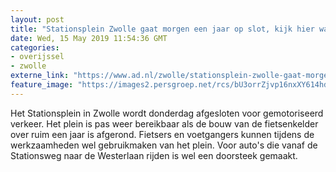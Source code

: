 ```yaml
---
layout: post
title: "Stationsplein Zwolle gaat morgen een jaar op slot, kijk hier waar je wél langs kunt"
date: Wed, 15 May 2019 11:54:36 GMT
categories: 
- overijssel 
- zwolle 
externe_link: "https://www.ad.nl/zwolle/stationsplein-zwolle-gaat-morgen-een-jaar-op-slot-kijk-hier-waar-je-wel-langs-kunt~a6bb1c3a/"
feature_image: "https://images2.persgroep.net/rcs/bU3orrZjvp16nxXY614hdnj08qc/diocontent/144883533/_fitwidth/400/?appId=21791a8992982cd8da851550a453bd7f&quality=0.7"
---
```


Het Stationsplein in Zwolle wordt donderdag afgesloten voor gemotoriseerd verkeer. Het plein is pas weer bereikbaar als de bouw van de fietsenkelder over ruim een jaar is afgerond. Fietsers en voetgangers kunnen tijdens de werkzaamheden wel gebruikmaken van het plein. Voor auto's die vanaf de Stationsweg naar de Westerlaan rijden is wel een doorsteek gemaakt.
